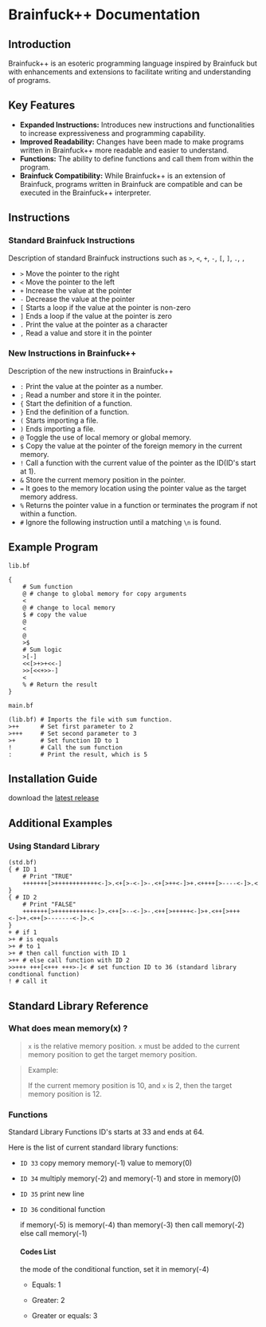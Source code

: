 # Brainfuck++ Documentation

## Introduction
Brainfuck++ is an esoteric programming language inspired by Brainfuck but with enhancements and extensions to facilitate writing and understanding of programs.

## Key Features
- **Expanded Instructions:** Introduces new instructions and functionalities to increase expressiveness and programming capability.
- **Improved Readability:** Changes have been made to make programs written in Brainfuck++ more readable and easier to understand.
- **Functions:** The ability to define functions and call them from within the program.
- **Brainfuck Compatibility:** While Brainfuck++ is an extension of Brainfuck, programs written in Brainfuck are compatible and can be executed in the Brainfuck++ interpreter.

## Instructions
### Standard Brainfuck Instructions
Description of standard Brainfuck instructions such as `>`, `<`, `+`, `-`, `[`, `]`, `.`, `,`
- `>` Move the pointer to the right
- `<` Move the pointer to the left
- `+` Increase the value at the pointer
- `-` Decrease the value at the pointer
- `[` Starts a loop if the value at the pointer is non-zero
- `]` Ends a loop if the value at the pointer is zero
- `.` Print the value at the pointer as a character
- `,` Read a value and store it in the pointer

### New Instructions in Brainfuck++
Description of the new instructions in Brainfuck++
- `:` Print the value at the pointer as a number.
- `;` Read a number and store it in the pointer.
- `{` Start the definition of a function.
- `}` End the definition of a function.
- `(` Starts importing a file.
- `)` Ends importing a file.
- `@` Toggle the use of local memory or global memory.
- `$` Copy the value at the pointer of the foreign memory in the current memory.
- `!` Call a function with the current value of the pointer as the ID(ID's start at 1).
- `&` Store the current memory position in the pointer.
- `=` It goes to the memory location using the pointer value as the target memory address.
- `%` Returns the pointer value in a function or terminates the program if not within a function.
- `#` Ignore the following instruction until a matching `\n` is found.

## Example Program
`lib.bf`
```bf
{  
    # Sum function
    @ # change to global memory for copy arguments
    <
    @ # change to local memory
    $ # copy the value
    @ 
    <
    @
    >$
    # Sum logic
    >[-]
    <<[>+>+<<-]
    >>[<<+>>-]
    <
    % # Return the result
}
```

`main.bf`
```bf
(lib.bf) # Imports the file with sum function.
>++      # Set first parameter to 2
>+++     # Set second parameter to 3
>+       # Set function ID to 1
!        # Call the sum function
:        # Print the result, which is 5
```

## Installation Guide
download the [latest release](https://github.com/lizardwine/brainfuckpp/)

## Additional Examples
### Using Standard Library
```bf
(std.bf)
{ # ID 1
    # Print "TRUE"
    +++++++[>++++++++++++<-]>.<+[>-<-]>-.<+[>++<-]>+.<++++[>----<-]>.<
}
{ # ID 2
    # Print "FALSE"
    +++++++[>++++++++++<-]>.<++[>--<-]>-.<++[>+++++<-]>+.<++[>+++<-]>+.<++[>-------<-]>.<
}
+ # if 1
>+ # is equals
>+ # to 1
>+ # then call function with ID 1
>++ # else call function with ID 2
>>+++ +++[<+++ +++>-]< # set function ID to 36 (standard library condtional function)
! # call it
```

## Standard Library Reference

### What does mean memory(x) ?
>`x` is the relative memory position. `x` must be added to the current memory position to get the target memory position.

>Example: 
>
> If the current memory position is 10, and `x` is 2, then the target memory position is 12.

### Functions
Standard Library Functions ID's starts at 33 and ends at 64.

Here is the list of current standard library functions:
- `ID 33` copy memory memory(-1) value to memory(0)
- `ID 34` multiply memory(-2) and memory(-1) and store in memory(0)
- `ID 35` print new line
- `ID 36` conditional function

    if memory(-5) is memory(-4) than memory(-3) then call memory(-2) else call memory(-1)

   #### Codes List

   the mode of the conditional function, set it in memory(-4)

   - Equals: 1

   - Greater: 2

   - Greater or equals: 3
